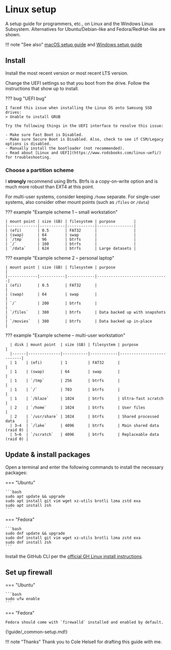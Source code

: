 # Linux setup

A setup guide for programmers, etc., on Linux and the Windows Linux Subsystem.
Alternatives for Ubuntu/Debian-like and Fedora/RedHat-like are shown.

!!! note "See also"
    [macOS setup guide](macos-setup.md) and
    [Windows setup guide](windows-setup.md)

## Install

Install the most recent version or most recent LTS version.

Change the UEFI settings so that you boot from the drive.
Follow the instructions that show up to install.

??? bug "UEFI bug"

    I faced this issue when installing the Linux OS onto Samsung SSD drives:
    > Unable to install GRUB

    Try the following things in the UEFI interface to resolve this issue:

    - Make sure Fast Boot is Disabled.
    - Make sure Secure Boot is Disabled. Also, check to see if CSM/Legacy options is disabled.
    - Manually install the bootloader (not recommended).
    - Read about [Linux and UEFI](https://www.rodsbooks.com/linux-uefi/) for troubleshooting.

### Choose a partition scheme

I **strongly** recommend using Btrfs.
Btrfs is a copy-on-write option and is much more robust than EXT4 at this point.

For multi-user systems, consider keeping `/home` separate.
For single-user systems, also consider other mount points (such as `/files` or `/data`)

??? example "Example scheme 1 – small workstation"

    | mount point | size (GB) | filesystem | purpose        |
    |-------------|-----------|------------|----------------|
    | (efi)       | 0.5       | FAT32      |                |
    | (swap)      | 64        | swap       |                |
    | `/tmp`      | 96        | btrfs      |                |
    | `/`         | 160       | btrfs      |                |
    | `/data`     | 624       | btrfs      | Large datasets |

??? example "Example scheme 2 – personal laptop"

    | mount point | size (GB) | filesystem | purpose                       |
    |-------------|-----------|------------|-------------------------------|
    | (efi)       | 0.5       | FAT32      |                               |
    | (swap)      | 64        | swap       |                               |
    | `/`         | 200       | btrfs      |                               |
    | `/files`    | 380       | btrfs      | Data backed up with snapshots |
    | `/movies`   | 380       | btrfs      | Data backed up in-place       |

??? example "Example scheme – multi-user workstation"

      | disk | mount point  | size (GB) | filesystem | purpose                   |
      |------|--------------|-----------|------------|---------------------------|
      | 1    | (efi)        | 1         | FAT32      |                           |
      | 1    | (swap)       | 64        | swap       |                           |
      | 1    | `/tmp`       | 256       | btrfs      |                           |
      | 1    | `/`          | 703       | btrfs      |                           |
      | 1    | `/blaze`     | 1024      | btrfs      | Ultra-fast scratch        |
      | 2    | `/home`      | 1024      | btrfs      | User files                |
      | 2    | `/usr/share` | 1024      | btrfs      | Shared processed data     |
      | 3–4  | `/lake`      | 4096      | btrfs      | Main shared data (raid 0) |
      | 5–6  | `/scratch`   | 4096      | btrfs      | Replaceable data (raid 0) |

## Update & install packages

Open a terminal and enter the following commands to install the necessary packages:

=== "Ubuntu"

    ```bash
    sudo apt update && upgrade
    sudo apt install git vim wget xz-utils brotli lzma zstd exa
    sudo apt install zsh
    ```

=== "Fedora"

    ```bash
    sudo dnf update && upgrade
    sudo dnf install git vim wget xz-utils brotli lzma zstd exa
    sudo dnf install zsh
    ```

Install the GitHub CLI per the
[official GH Linux install instructions](https://github.com/cli/cli/blob/trunk/docs/install_linux.md).

## Set up firewall

=== "Ubuntu"

    ```bash
    sudo ufw enable
    ```

=== "Fedora"

    Fedora should come with `firewalld` installed and enabled by default.

{!guide/_common-setup.md!}

!!! note "Thanks"
    Thank you to Cole Helsell for drafting this guide with me.
